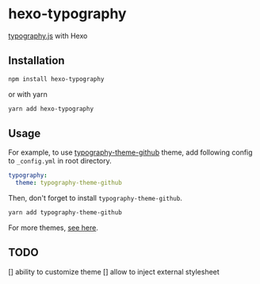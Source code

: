 # hexo-typography

[typography.js](https://github.com/KyleAMathews/typography.js) with Hexo

## Installation

``` bash
npm install hexo-typography
```

or with yarn

``` bash
yarn add hexo-typography
```

## Usage

For example, to use [typography-theme-github](https://npm.im/typography-theme-github) theme, add following config to `_config.yml` in root directory.

``` yaml
typography:
  theme: typography-theme-github
```

Then, don't forget to install `typography-theme-github`.

``` bash
yarn add typography-theme-github
```

For more themes, [see here](https://github.com/KyleAMathews/typography.js#published-typographyjs-themes).

## TODO

[] ability to customize theme
[] allow to inject external stylesheet